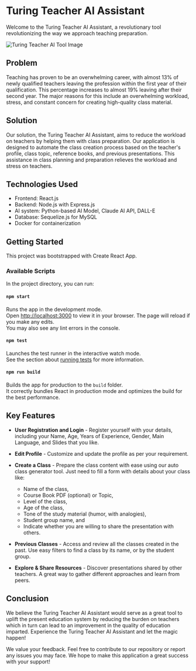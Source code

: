 # Turing Teacher AI Assistant

Welcome to the Turing Teacher AI Assistant, a revolutionary tool revolutionizing the way we approach teaching preparation.

![Turing Teacher AI Tool Image](src/assets/TT.png)

## Problem

Teaching has proven to be an overwhelming career, with almost 13% of newly qualified teachers leaving the profession within the first year of their qualification. This percentage increases to almost 19% leaving after their second year. The major reasons for this include an overwhelming workload, stress, and constant concern for creating high-quality class material.

## Solution

Our solution, the Turing Teacher AI Assistant, aims to reduce the workload on teachers by helping them with class preparation. Our application is designed to automate the class creation process based on the teacher's profile, class topic, reference books, and previous presentations. This assistance in class planning and preparation relieves the workload and stress on teachers.

## Technologies Used

- Frontend: React.js
- Backend: Node.js with Express.js
- AI system: Python-based AI Model, Claude AI API, DALL-E
- Database: Sequelize.js for MySQL
- Docker for containerization

## Getting Started

This project was bootstrapped with Create React App.

### Available Scripts

In the project directory, you can run:

#### `npm start`

Runs the app in the development mode.\
Open [http://localhost:3000](http://localhost:3000) to view it in your browser. The page will reload if you make any edits.\
You may also see any lint errors in the console.

#### `npm test`

Launches the test runner in the interactive watch mode.\
See the section about [running tests](https://facebook.github.io/create-react-app/docs/running-tests) for more information.

#### `npm run build`

Builds the app for production to the `build` folder.\
It correctly bundles React in production mode and optimizes the build for the best performance.

## Key Features

- **User Registration and Login** - Register yourself with your details, including your Name, Age, Years of Experience, Gender, Main Language, and Slides that you like.
  
- **Edit Profile** - Customize and update the profile as per your requirement.
  
- **Create a Class** - Prepare the class content with ease using our auto class generator tool. Just need to fill a form with details about your class like:
    - Name of the class,
    - Course Book PDF (optional) or Topic,
    - Level of the class,
    - Age of the class,
    - Tone of the study material (humor, with analogies),
    - Student group name, and
    - Indicate whether you are willing to share the presentation with others.
  
- **Previous Classes** - Access and review all the classes created in the past. Use easy filters to find a class by its name, or by the student group.
  
- **Explore & Share Resources** - Discover presentations shared by other teachers. A great way to gather different approaches and learn from peers.

## Conclusion

We believe the Turing Teacher AI Assistant would serve as a great tool to uplift the present education system by reducing the burden on teachers which in turn can lead to an improvement in the quality of education imparted. Experience the Turing Teacher AI Assistant and let the magic happen!

We value your feedback. Feel free to contribute to our repository or report any issues you may face. We hope to make this application a great success with your support!